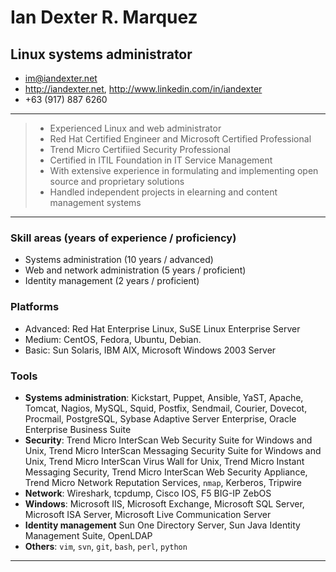 # Ian Dexter R. Marquez
## Linux systems administrator

* <im@iandexter.net>
* <http://iandexter.net>, <http://www.linkedin.com/in/iandexter>
* +63 (917) 887 6260

---

> * Experienced Linux and web administrator
> * Red Hat Certified Engineer and Microsoft Certified Professional
> * Trend Micro Certifiied Security Professional
> * Certified in ITIL Foundation in IT Service Management
> * With extensive experience in formulating and implementing open source and proprietary solutions
> * Handled independent projects in elearning and content management systems

---

### Skill areas (years of experience / proficiency)
* Systems administration (10 years / advanced)
* Web and network administration (5 years / proficient)
* Identity management (2 years / proficient)

### Platforms
* Advanced: Red Hat Enterprise Linux, SuSE Linux Enterprise Server
* Medium: CentOS, Fedora, Ubuntu, Debian.
* Basic: Sun Solaris, IBM AIX, Microsoft Windows 2003 Server

### Tools
* **Systems administration**: Kickstart, Puppet, Ansible, YaST, Apache, Tomcat, Nagios, MySQL, Squid, Postfix, Sendmail, Courier, Dovecot, Procmail, PostgreSQL, Sybase Adaptive Server Enterprise, Oracle Enterprise Business Suite
* **Security**: Trend Micro InterScan Web Security Suite for Windows and Unix, Trend Micro InterScan Messaging Security Suite for Windows and Unix, Trend Micro InterScan Virus Wall for Unix, Trend Micro Instant Messaging Security, Trend Micro InterScan Web Security Appliance, Trend Micro Network Reputation Services, `nmap`, Kerberos, Tripwire 
* **Network**: Wireshark, tcpdump, Cisco IOS, F5 BIG-IP ZebOS
* **Windows**: Microsoft IIS, Microsoft Exchange, Microsoft SQL Server, Microsoft ISA Server, Microsoft Live Communication Server
* **Identity management** Sun One Directory Server, Sun Java Identity Management Suite, OpenLDAP
* **Others**: `vim`, `svn`, `git`, `bash`, `perl`, `python`

---
